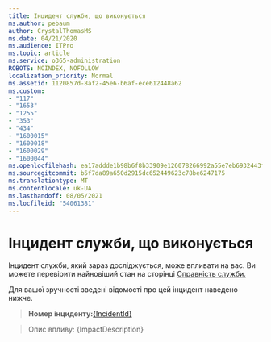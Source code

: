 ```yaml
---
title: Інцидент служби, що виконується
ms.author: pebaum
author: CrystalThomasMS
ms.date: 04/21/2020
ms.audience: ITPro
ms.topic: article
ms.service: o365-administration
ROBOTS: NOINDEX, NOFOLLOW
localization_priority: Normal
ms.assetid: 1120857d-8af2-45e6-b6af-ece612448a62
ms.custom:
- "117"
- "1653"
- "1255"
- "353"
- "434"
- "1600015"
- "1600018"
- "1600029"
- "1600044"
ms.openlocfilehash: ea17addde1b98b6f8b33909e126078266992a55e7eb6932443fc8f9d213c04a5
ms.sourcegitcommit: b5f7da89a650d2915dc652449623c78be6247175
ms.translationtype: MT
ms.contentlocale: uk-UA
ms.lasthandoff: 08/05/2021
ms.locfileid: "54061381"
---
```

# <a name="service-incident-in-progress"></a>Інцидент служби, що виконується

Інцидент служби, який зараз досліджується, може впливати на вас. Ви можете перевірити найновіший стан на сторінці [Справність служби.](https://admin.microsoft.com/adminportal/home#/servicehealth)
  
Для вашої зручності зведені відомості про цей інцидент наведено нижче.
  
> **Номер інциденту:**[{IncidentId}](https://admin.microsoft.com/adminportal/home#/servicehealth)
    
> Опис впливу: {ImpactDescription}
